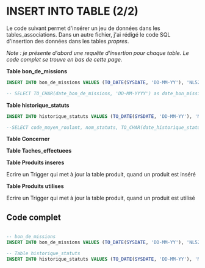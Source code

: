 # INSERT INTO TABLE (2/2)

Le code suivant permet d'insérer un jeu de données dans les tables_associations. Dans un autre fichier, j'ai rédigé le code SQL d'insertion des données dans les tables _propres_.

_Note : je présente d'abord une requête d'insertion pour chaque table. Le code complet se trouve en bas de cette page._

__Table bon_de_missions__
```sql
INSERT INTO bon_de_missions VALUES (TO_DATE(SYSDATE, 'DD-MM-YY'), 'NL521', 'JHJU25');

-- SELECT TO_CHAR(date_bon_de_missions, 'DD-MM-YYYY') as date_bon_missions, matricule_agent, code_interventions FROM bon_de_missions;
```
__Table historique_statuts__
```SQL
INSERT INTO historique_statuts VALUES (TO_DATE(SYSDATE, 'DD-MM-YY'), 'MP89CC', 'En service');

--SELECT code_moyen_roulant, nom_statuts, TO_CHAR(date_historique_statuts, 'DD-MM-YYYY') as date_histo FROM historique_statuts;
```

__Table Concerner__

__Table Taches_effectuees__

__Table Produits inseres__

Ecrire un Trigger qui met à jour la table produit, quand un produit est inséré

__Table Produits utilises__

Ecrire un Trigger qui met à jour la table produit, quand un produit est utilisé

## Code complet
```sql

-- bon_de_missions
INSERT INTO bon_de_missions VALUES (TO_DATE(SYSDATE, 'DD-MM-YY'), 'NL521', 'JHJU25');

-- Table historique_statuts
INSERT INTO historique_statuts VALUES (TO_DATE(SYSDATE, 'DD-MM-YY'), 'MP89CC', 'En service');

```
